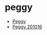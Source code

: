 # peggy

 * [Peggy](../../index/p/peggy-201016.json)
 * [Peggy 201016](../../index/p/peggy-201016.json)
